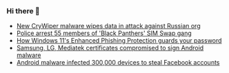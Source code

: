 ### Hi there 👋

<!--START_SECTION:feed-->
* [New CryWiper malware wipes data in attack against Russian org](https://www.bleepingcomputer.com/news/security/new-crywiper-malware-wipes-data-in-attack-against-russian-org/)
* [Police arrest 55 members of 'Black Panthers' SIM Swap gang](https://www.bleepingcomputer.com/news/security/police-arrest-55-members-of-black-panthers-sim-swap-gang/)
* [How Windows 11's Enhanced Phishing Protection guards your password](https://www.bleepingcomputer.com/news/microsoft/how-windows-11s-enhanced-phishing-protection-guards-your-password/)
* [Samsung, LG, Mediatek certificates compromised to sign Android malware](https://www.bleepingcomputer.com/news/security/samsung-lg-mediatek-certificates-compromised-to-sign-android-malware/)
* [Android malware infected 300,000 devices to steal Facebook accounts](https://www.bleepingcomputer.com/news/security/android-malware-infected-300-000-devices-to-steal-facebook-accounts/)
<!--END_SECTION:feed-->

<!--
**frankenk/frankenk** is a ✨ _special_ ✨ repository because its `README.md` (this file) appears on your GitHub profile.

Here are some ideas to get you started:

- 🔭 I’m currently working on ...
- 🌱 I’m currently learning ...
- 👯 I’m looking to collaborate on ...
- 🤔 I’m looking for help with ...
- 💬 Ask me about ...
- 📫 How to reach me: ...
- 😄 Pronouns: ...
- ⚡ Fun fact: ...
-->



